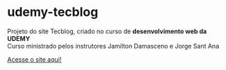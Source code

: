 # udemy-tecblog <br>
 Projeto do site Tecblog, criado no curso de <strong> desenvolvimento web da UDEMY </strong> <br>
Curso ministrado pelos instrutores Jamilton Damasceno e Jorge Sant Ana <br>





[Acesse o site aqui!](https://marcocarvalhodev.github.io/udemy-tecblog/)
